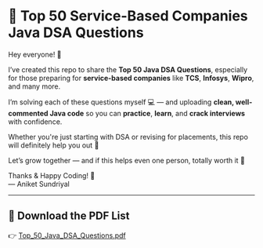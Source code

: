 # 🚀 Top 50 Service-Based Companies Java DSA Questions

Hey everyone! 👋

I’ve created this repo to share the **Top 50 Java DSA Questions**, especially for those preparing for **service-based companies** like **TCS**, **Infosys**, **Wipro**, and many more.

I’m solving each of these questions myself 💻 — and uploading **clean, well-commented Java code** so you can **practice**, **learn**, and **crack interviews** with confidence.

Whether you're just starting with DSA or revising for placements, this repo will definitely help you out 🚀

Let’s grow together — and if this helps even one person, totally worth it 🙌

Thanks & Happy Coding! 💙  
— Aniket Sundriyal

---

## 📄 Download the PDF List  
👉 [Top_50_Java_DSA_Questions.pdf](https://github.com/user-attachments/files/21300281/Top_50_Java_DSA_Questions.pdf)
